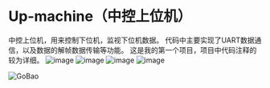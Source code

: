 # Up-machine（中控上位机）
中控上位机，用来控制下位机，监视下位机数据。
代码中主要实现了UART数据通信，以及数据的解帧数据传输等功能。
这是我的第一个项目，项目中代码注释的较为详细。
![image](https://user-images.githubusercontent.com/53364849/141598669-f9034839-8197-4f0f-8620-d349a5d164e3.png)
![image](https://user-images.githubusercontent.com/53364849/141598690-a664e3b1-777c-442b-a1fe-c2dfe4dbaab4.png)
![image](https://user-images.githubusercontent.com/53364849/141598703-8b2a873b-d9cc-444a-b16e-f17f9ebfb39a.png)
![image](https://user-images.githubusercontent.com/53364849/141598712-3d0bb584-7c84-4451-9fa5-bd31cb694f83.png)

![GoBao](https://user-images.githubusercontent.com/53364849/141729996-98525cf9-f998-4e8d-b1d0-69de200ddfee.png)

